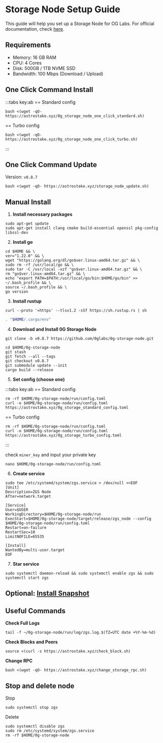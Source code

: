 # Storage Node Setup Guide

This guide will help you set up a Storage Node for OG Labs.
For official documentation, check [here](https://docs.0g.ai/run-a-node/storage-node).

## Requirements
- Memory: 16 GB RAM
- CPU: 4 Cores
- Disk: 500GB / 1TB NVME SSD
- Bandwidth: 100 Mbps (Download / Upload)

## One Click Command Install

:::tabs key:ab
== Standard config
```
bash <(wget -qO- https://astrostake.xyz/0g_storage_node_one_click_standard.sh)
```
== Turbo config
```
bash <(wget -qO- https://astrostake.xyz/0g_storage_node_one_click_turbo.sh)
```
:::

## One Click Command Update

Version: `v0.8.7`

```
bash <(wget -qO- https://astrostake.xyz/storage_node_update.sh)
```

## Manual Install

1. **Install necessary packages**
```
sudo apt-get update
sudo apt-get install clang cmake build-essential openssl pkg-config libssl-dev
```
2. **Install go**
```
cd $HOME && \
ver="1.22.0" && \
wget "https://golang.org/dl/go$ver.linux-amd64.tar.gz" && \
sudo rm -rf /usr/local/go && \
sudo tar -C /usr/local -xzf "go$ver.linux-amd64.tar.gz" && \
rm "go$ver.linux-amd64.tar.gz" && \
echo "export PATH=$PATH:/usr/local/go/bin:$HOME/go/bin" >> ~/.bash_profile && \
source ~/.bash_profile && \
go version
```
3. **Install rustup**
```
curl --proto '=https' --tlsv1.2 -sSf https://sh.rustup.rs | sh
```
```sh
. "$HOME/.cargo/env"
```
4. **Download and Install 0G Storage Node**
```
git clone -b v0.8.7 https://github.com/0glabs/0g-storage-node.git
```
```
cd $HOME/0g-storage-node
git stash
git fetch --all --tags
git checkout v0.8.7
git submodule update --init
cargo build --release
```
5. **Set config (choose one)**

:::tabs key:ab
== Standard config
```
rm -rf $HOME/0g-storage-node/run/config.toml
curl -o $HOME/0g-storage-node/run/config.toml https://astrostake.xyz/0g_storage_standard_config.toml
```
== Turbo config
```
rm -rf $HOME/0g-storage-node/run/config.toml
curl -o $HOME/0g-storage-node/run/config.toml https://astrostake.xyz/0g_storage_turbo_config.toml
```
:::

check `miner_key` and input your private key
```
nano $HOME/0g-storage-node/run/config.toml
```
6. **Create service**
```
sudo tee /etc/systemd/system/zgs.service > /dev/null <<EOF
[Unit]
Description=ZGS Node
After=network.target

[Service]
User=$USER
WorkingDirectory=$HOME/0g-storage-node/run
ExecStart=$HOME/0g-storage-node/target/release/zgs_node --config $HOME/0g-storage-node/run/config.toml
Restart=on-failure
RestartSec=10
LimitNOFILE=65535

[Install]
WantedBy=multi-user.target
EOF
```
7. **Star service**
```
sudo systemctl daemon-reload && sudo systemctl enable zgs && sudo systemctl start zgs
```

## Optional: [Install Snapshot](https://docs.astrostake.xyz/0g-labs/snapshot)

## Useful Commands
**Check Full Logs**
```
tail -f ~/0g-storage-node/run/log/zgs.log.$(TZ=UTC date +%Y-%m-%d)
```

**Check Blocks and Peers**
```
source <(curl -s https://astrostake.xyz/check_block.sh)
```

**Change RPC**
```
bash <(wget -qO- https://astrostake.xyz/change_storage_rpc.sh)
```

## Stop and delete node

Stop
```
sudo systemctl stop zgs
```

Delete
```
sudo systemctl disable zgs
sudo rm /etc/systemd/system/zgs.service
rm -rf $HOME/0g-storage-node
```
